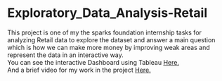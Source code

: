 # Exploratory_Data_Analysis-Retail
This project is one of my the sparks foundation internship tasks for analyzing Retail data to explore the dataset and answer a main question which is how we can make more money by improving weak areas and represent the data in an interactive way.<br>
You can see the interactive Dashboard using Tableau [Here.](https://public.tableau.com/views/Retailanalysis_16865809308070/Dashboard1?:language=en-US&:display_count=n&:origin=viz_share_link)<br>
And a brief video for my work in the project [Here.](https://www.linkedin.com/posts/mahmoud-shimy-3ab42b246_gripjune23-sparksfoundation-task3-activity-7074076933524738049-HGIL?utm_source=share&utm_medium=member_desktop)
